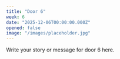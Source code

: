 ```yaml
---
title: "Door 6"
week: 6
date: "2025-12-06T00:00:00.000Z"
opened: false
image: "/images/placeholder.jpg"
---
```


Write your story or message for door 6 here.
